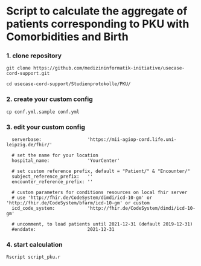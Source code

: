# Script to calculate the aggregate of patients corresponding to PKU with Comorbidities and Birth


### 1. clone repository

```
git clone https://github.com/medizininformatik-initiative/usecase-cord-support.git

cd usecase-cord-support/Studienprotokolle/PKU/
```

### 2. create your custom config
```
cp conf.yml.sample conf.yml
```

### 3. edit your custom config
```
  serverbase:                 'https://mii-agiop-cord.life.uni-leipzig.de/fhir/'

  # set the name for your location
  hospital_name:              'YourCenter'

  # set custom reference prefix, default = "Patient/" & "Encounter/"
  subject_reference_prefix:   ''
  encounter_reference_prefix: ''

  # custom parameters for conditions resources on local fhir server
  # use 'http://fhir.de/CodeSystem/dimdi/icd-10-gm' or 'http://fhir.de/CodeSystem/bfarm/icd-10-gm' or custom
  icd_code_system:            'http://fhir.de/CodeSystem/dimdi/icd-10-gm'

  # uncomment, to load patients until 2021-12-31 (default 2019-12-31)
  #enddate:                   2021-12-31
```


### 4. start calculation
```
Rscript script_pku.r
```